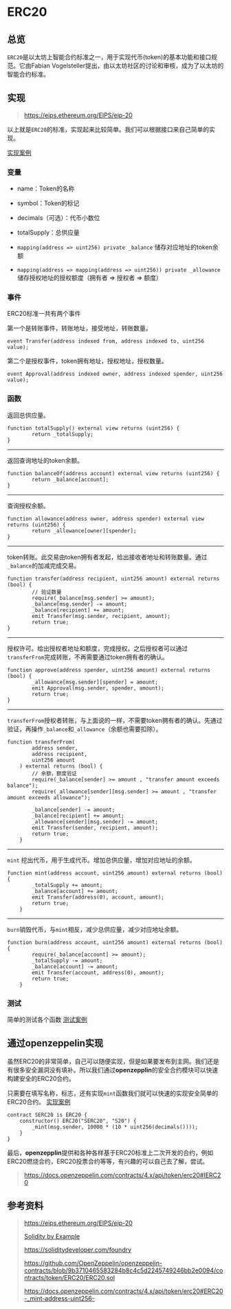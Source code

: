 # ERC20

## 总览

`ERC20`是以太坊上智能合约标准之一，用于实现代币(token)的基本功能和接口规范。它由Fabian Vogelsteller提出，由以太坊社区的讨论和审核，成为了以太坊的智能合约标准。

## 实现

> https://eips.ethereum.org/EIPS/eip-20

以上就是`ERC20`的标准，实现起来比较简单。我们可以根据接口来自己简单的实现。

[实现案例](MyERC20.sol)

### 变量

* name：Token的名称

* symbol：Token的标记

* decimals（可选）：代币小数位

* totalSupply：总供应量

* `mapping(address => uint256) private _balance` 储存对应地址的token余额

* `mapping(address => mapping(address => uint256)) private _allowance` 储存授权地址的授权额度（拥有者 => 授权者 => 额度）

### 事件

ERC20标准一共有两个事件

第一个是转账事件，转账地址，接受地址，转账数量。

`event Transfer(address indexed from, address indexed to, uint256 value);`

第二个是授权事件，token拥有地址，授权地址，授权数量。

`event Approval(address indexed owner, address indexed spender, uint256 value);`

### 函数

返回总供应量。

```solidity
function totalSupply() external view returns (uint256) {
        return _totalSupply;
}

```

---

返回查询地址的token余额。

```solidity
function balanceOf(address account) external view returns (uint256) {
        return _balance[account];
}
```

---

查询授权余额。

```solidity
function allowance(address owner, address spender) external view returns (uint256) {
        return _allowance[owner][spender];
}
```



---

token转账。此交易由token拥有者发起，给出接收者地址和转账数量。通过`_balance`的加减完成交易。

```solidity
function transfer(address recipient, uint256 amount) external returns (bool) {
        // 验证数量
        require(_balance[msg.sender] >= amount);
        _balance[msg.sender] -= amount;
        _balance[recipient] += amount;
        emit Transfer(msg.sender, recipient, amount);
        return true;
}
```

---

授权许可。给出授权者地址和额度，完成授权。之后授权者可以通过`transferFrom`完成转账，不再需要通过token拥有者的确认。

```solidity
function approve(address spender, uint256 amount) external returns (bool) {
        _allowance[msg.sender][spender] = amount;
        emit Approval(msg.sender, spender, amount);
        return true;
}
```

---

`transferFrom`授权者转账，与上面说的一样，不需要token拥有者的确认。先通过验证，再操作`_balance`和`_allowance`（余额也需要扣除）。

```solidity
function transferFrom(
        address sender,
        address recipient,
        uint256 amount
    ) external returns (bool) {
        // 余额，额度验证
        require(_balance[sender] >= amount , "transfer amount exceeds balance");
        require(_allowance[sender][msg.sender] >= amount , "transfer amount exceeds allowance");

        _balance[sender] -= amount;
        _balance[recipient] += amount;
        _allowance[sender][msg.sender] -= amount;
        emit Transfer(sender, recipient, amount);
        return true;
    }
```

---

`mint` 挖出代币，用于生成代币。增加总供应量，增加对应地址的余额。

```solidity
function mint(address account, uint256 amount) external returns (bool) {
        _totalSupply += amount;
        _balance[account] += amount;
        emit Transfer(address(0), account, amount);
        return true;
    }
```

---

`burn`销毁代币，与`mint`相反，减少总供应量，减少对应地址余额。

```solidity
function burn(address account, uint256 amount) external returns (bool) {
        require(_balance[account] >= amount);
        _totalSupply -= amount;
        _balance[account] -= amount;
        emit Transfer(account, address(0), amount);
        return true;
    }
```

### 测试

简单的测试各个函数
[测试案例](../../test/ERC20/MyERC20.t.sol)

## 通过openzeppelin实现

虽然ERC20的非常简单，自己可以随便实现，但是如果要发布到主网。我们还是有很多安全漏洞没有填补。所以我们通过**openzepplin**的安全合约模块可以快速构建安全的ERC20合约。

只需要在填写名称，标志，还有实现`mint`函数我们就可以快速的实现安全简单的ERC20合约。
[实现案例](ERC20_standard_implementation.sol)

```solidity
contract SERC20 is ERC20 {
    constructor() ERC20("SERC20", "S20") {
        _mint(msg.sender, 10000 * (10 * uint256(decimals())));
    }
}
```

最后，**openzepplin**提供和各种各样基于ERC20标准上二次开发的合约，例如ERC20燃烧合约，ERC20投票合约等等，有兴趣的可以自己去了解，尝试。

> https://docs.openzeppelin.com/contracts/4.x/api/token/erc20#IERC20



## 参考资料

> https://eips.ethereum.org/EIPS/eip-20
> 
> [Solidity by Example](https://solidity-by-example.org/app/erc20/)
>
> https://soliditydeveloper.com/foundry
> 
> https://github.com/OpenZeppelin/openzeppelin-contracts/blob/9b3710465583284b8c4c5d2245749246bb2e0094/contracts/token/ERC20/ERC20.sol
> 
> https://docs.openzeppelin.com/contracts/4.x/api/token/erc20#ERC20-_mint-address-uint256-
